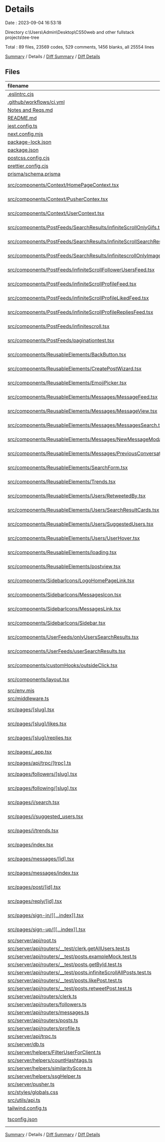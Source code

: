 # Details

Date : 2023-09-04 16:53:18

Directory c:\\Users\\Admin\\Desktop\\CS50web and other fullstack projects\\tee-tree

Total : 89 files,  23569 codes, 529 comments, 1456 blanks, all 25554 lines

[Summary](results.md) / Details / [Diff Summary](diff.md) / [Diff Details](diff-details.md)

## Files
| filename | language | code | comment | blank | total |
| :--- | :--- | ---: | ---: | ---: | ---: |
| [.eslintrc.cjs](/.eslintrc.cjs) | JavaScript | 31 | 2 | 3 | 36 |
| [.github/workflows/ci.yml](/.github/workflows/ci.yml) | YAML | 47 | 0 | 12 | 59 |
| [Notes and Reqs.md](/Notes%20and%20Reqs.md) | Markdown | 354 | 0 | 70 | 424 |
| [README.md](/README.md) | Markdown | 23 | 0 | 13 | 36 |
| [jest.config.ts](/jest.config.ts) | TypeScript | 12 | 1 | 1 | 14 |
| [next.config.mjs](/next.config.mjs) | JavaScript | 27 | 11 | 6 | 44 |
| [package-lock.json](/package-lock.json) | JSON | 12,469 | 0 | 1 | 12,470 |
| [package.json](/package.json) | JSON | 93 | 0 | 1 | 94 |
| [postcss.config.cjs](/postcss.config.cjs) | JavaScript | 7 | 0 | 2 | 9 |
| [prettier.config.cjs](/prettier.config.cjs) | JavaScript | 4 | 1 | 2 | 7 |
| [prisma/schema.prisma](/prisma/schema.prisma) | Prisma | 88 | 11 | 28 | 127 |
| [src/components/Context/HomePageContext.tsx](/src/components/Context/HomePageContext.tsx) | TypeScript JSX | 20 | 0 | 5 | 25 |
| [src/components/Context/PusherContex.tsx](/src/components/Context/PusherContex.tsx) | TypeScript JSX | 24 | 1 | 9 | 34 |
| [src/components/Context/UserContext.tsx](/src/components/Context/UserContext.tsx) | TypeScript JSX | 25 | 7 | 8 | 40 |
| [src/components/PostFeeds/SearchResults/infiniteScrollOnlyGifs.tsx](/src/components/PostFeeds/SearchResults/infiniteScrollOnlyGifs.tsx) | TypeScript JSX | 87 | 1 | 17 | 105 |
| [src/components/PostFeeds/SearchResults/infiniteScrollSearchResults.tsx](/src/components/PostFeeds/SearchResults/infiniteScrollSearchResults.tsx) | TypeScript JSX | 87 | 1 | 17 | 105 |
| [src/components/PostFeeds/SearchResults/infinitescrollOnlyImages.tsx](/src/components/PostFeeds/SearchResults/infinitescrollOnlyImages.tsx) | TypeScript JSX | 87 | 1 | 17 | 105 |
| [src/components/PostFeeds/infiniteScrollFollowerUsersFeed.tsx](/src/components/PostFeeds/infiniteScrollFollowerUsersFeed.tsx) | TypeScript JSX | 114 | 0 | 21 | 135 |
| [src/components/PostFeeds/infiniteScrollProfileFeed.tsx](/src/components/PostFeeds/infiniteScrollProfileFeed.tsx) | TypeScript JSX | 90 | 1 | 19 | 110 |
| [src/components/PostFeeds/infiniteScrollProfileLikedFeed.tsx](/src/components/PostFeeds/infiniteScrollProfileLikedFeed.tsx) | TypeScript JSX | 75 | 1 | 17 | 93 |
| [src/components/PostFeeds/infiniteScrollProfileRepliesFeed.tsx](/src/components/PostFeeds/infiniteScrollProfileRepliesFeed.tsx) | TypeScript JSX | 112 | 1 | 17 | 130 |
| [src/components/PostFeeds/infinitescroll.tsx](/src/components/PostFeeds/infinitescroll.tsx) | TypeScript JSX | 78 | 4 | 21 | 103 |
| [src/components/PostFeeds/paginationtest.tsx](/src/components/PostFeeds/paginationtest.tsx) | TypeScript JSX | 41 | 0 | 17 | 58 |
| [src/components/ReusableElements/BackButton.tsx](/src/components/ReusableElements/BackButton.tsx) | TypeScript JSX | 35 | 0 | 6 | 41 |
| [src/components/ReusableElements/CreatePostWizard.tsx](/src/components/ReusableElements/CreatePostWizard.tsx) | TypeScript JSX | 1,020 | 1 | 32 | 1,053 |
| [src/components/ReusableElements/EmojiPicker.tsx](/src/components/ReusableElements/EmojiPicker.tsx) | TypeScript JSX | 67 | 0 | 8 | 75 |
| [src/components/ReusableElements/Messages/MessageFeed.tsx](/src/components/ReusableElements/Messages/MessageFeed.tsx) | TypeScript JSX | 180 | 7 | 41 | 228 |
| [src/components/ReusableElements/Messages/MessageView.tsx](/src/components/ReusableElements/Messages/MessageView.tsx) | TypeScript JSX | 224 | 7 | 14 | 245 |
| [src/components/ReusableElements/Messages/MessagesSearch.tsx](/src/components/ReusableElements/Messages/MessagesSearch.tsx) | TypeScript JSX | 165 | 2 | 21 | 188 |
| [src/components/ReusableElements/Messages/NewMessageModal.tsx](/src/components/ReusableElements/Messages/NewMessageModal.tsx) | TypeScript JSX | 77 | 0 | 5 | 82 |
| [src/components/ReusableElements/Messages/PreviousConversations.tsx](/src/components/ReusableElements/Messages/PreviousConversations.tsx) | TypeScript JSX | 151 | 7 | 23 | 181 |
| [src/components/ReusableElements/SearchForm.tsx](/src/components/ReusableElements/SearchForm.tsx) | TypeScript JSX | 171 | 2 | 9 | 182 |
| [src/components/ReusableElements/Trends.tsx](/src/components/ReusableElements/Trends.tsx) | TypeScript JSX | 56 | 0 | 9 | 65 |
| [src/components/ReusableElements/Users/RetweetedBy.tsx](/src/components/ReusableElements/Users/RetweetedBy.tsx) | TypeScript JSX | 43 | 1 | 6 | 50 |
| [src/components/ReusableElements/Users/SearchResultCards.tsx](/src/components/ReusableElements/Users/SearchResultCards.tsx) | TypeScript JSX | 160 | 3 | 8 | 171 |
| [src/components/ReusableElements/Users/SuggestedUsers.tsx](/src/components/ReusableElements/Users/SuggestedUsers.tsx) | TypeScript JSX | 206 | 5 | 21 | 232 |
| [src/components/ReusableElements/Users/UserHover.tsx](/src/components/ReusableElements/Users/UserHover.tsx) | TypeScript JSX | 111 | 0 | 5 | 116 |
| [src/components/ReusableElements/loading.tsx](/src/components/ReusableElements/loading.tsx) | TypeScript JSX | 25 | 0 | 4 | 29 |
| [src/components/ReusableElements/postview.tsx](/src/components/ReusableElements/postview.tsx) | TypeScript JSX | 1,575 | 57 | 126 | 1,758 |
| [src/components/SidebarIcons/LogoHomePageLink.tsx](/src/components/SidebarIcons/LogoHomePageLink.tsx) | TypeScript JSX | 23 | 0 | 7 | 30 |
| [src/components/SidebarIcons/MessagesIcon.tsx](/src/components/SidebarIcons/MessagesIcon.tsx) | TypeScript JSX | 10 | 0 | 0 | 10 |
| [src/components/SidebarIcons/MessagesLink.tsx](/src/components/SidebarIcons/MessagesLink.tsx) | TypeScript JSX | 26 | 0 | 8 | 34 |
| [src/components/SidebarIcons/Sidebar.tsx](/src/components/SidebarIcons/Sidebar.tsx) | TypeScript JSX | 20 | 0 | 4 | 24 |
| [src/components/UserFeeds/onlyUsersSearchResults.tsx](/src/components/UserFeeds/onlyUsersSearchResults.tsx) | TypeScript JSX | 220 | 10 | 27 | 257 |
| [src/components/UserFeeds/userSearchResults.tsx](/src/components/UserFeeds/userSearchResults.tsx) | TypeScript JSX | 108 | 6 | 18 | 132 |
| [src/components/customHooks/outsideClick.tsx](/src/components/customHooks/outsideClick.tsx) | TypeScript JSX | 25 | 0 | 6 | 31 |
| [src/components/layout.tsx](/src/components/layout.tsx) | TypeScript JSX | 69 | 0 | 4 | 73 |
| [src/env.mjs](/src/env.mjs) | JavaScript | 45 | 19 | 5 | 69 |
| [src/middleware.ts](/src/middleware.ts) | TypeScript | 19 | 1 | 2 | 22 |
| [src/pages/[slug].tsx](/src/pages/%5Bslug%5D.tsx) | TypeScript JSX | 324 | 4 | 34 | 362 |
| [src/pages/[slug]/likes.tsx](/src/pages/%5Bslug%5D/likes.tsx) | TypeScript JSX | 312 | 22 | 32 | 366 |
| [src/pages/[slug]/replies.tsx](/src/pages/%5Bslug%5D/replies.tsx) | TypeScript JSX | 312 | 4 | 33 | 349 |
| [src/pages/_app.tsx](/src/pages/_app.tsx) | TypeScript JSX | 35 | 1 | 4 | 40 |
| [src/pages/api/trpc/[trpc].ts](/src/pages/api/trpc/%5Btrpc%5D.ts) | TypeScript | 16 | 1 | 2 | 19 |
| [src/pages/followers/[slug].tsx](/src/pages/followers/%5Bslug%5D.tsx) | TypeScript JSX | 212 | 2 | 28 | 242 |
| [src/pages/following/[slug].tsx](/src/pages/following/%5Bslug%5D.tsx) | TypeScript JSX | 209 | 2 | 29 | 240 |
| [src/pages/i/search.tsx](/src/pages/i/search.tsx) | TypeScript JSX | 154 | 4 | 10 | 168 |
| [src/pages/i/suggested_users.tsx](/src/pages/i/suggested_users.tsx) | TypeScript JSX | 17 | 0 | 6 | 23 |
| [src/pages/i/trends.tsx](/src/pages/i/trends.tsx) | TypeScript JSX | 17 | 0 | 7 | 24 |
| [src/pages/index.tsx](/src/pages/index.tsx) | TypeScript JSX | 106 | 2 | 11 | 119 |
| [src/pages/messages/[id].tsx](/src/pages/messages/%5Bid%5D.tsx) | TypeScript JSX | 129 | 0 | 22 | 151 |
| [src/pages/messages/index.tsx](/src/pages/messages/index.tsx) | TypeScript JSX | 99 | 1 | 14 | 114 |
| [src/pages/post/[id].tsx](/src/pages/post/%5Bid%5D.tsx) | TypeScript JSX | 62 | 1 | 14 | 77 |
| [src/pages/reply/[id].tsx](/src/pages/reply/%5Bid%5D.tsx) | TypeScript JSX | 63 | 1 | 14 | 78 |
| [src/pages/sign-in/[[...index]].tsx](/src/pages/sign-in/%5B%5B...index%5D%5D.tsx) | TypeScript JSX | 8 | 0 | 2 | 10 |
| [src/pages/sign-up/[[...index]].tsx](/src/pages/sign-up/%5B%5B...index%5D%5D.tsx) | TypeScript JSX | 8 | 0 | 2 | 10 |
| [src/server/api/root.ts](/src/server/api/root.ts) | TypeScript | 14 | 6 | 4 | 24 |
| [src/server/api/routers/__test/clerk.getAllUsers.test.ts](/src/server/api/routers/__test/clerk.getAllUsers.test.ts) | TypeScript | 25 | 31 | 6 | 62 |
| [src/server/api/routers/__test/posts.exampleMock.test.ts](/src/server/api/routers/__test/posts.exampleMock.test.ts) | TypeScript | 26 | 0 | 7 | 33 |
| [src/server/api/routers/__test/posts.getById.test.ts](/src/server/api/routers/__test/posts.getById.test.ts) | TypeScript | 38 | 84 | 10 | 132 |
| [src/server/api/routers/__test/posts.infiniteScrollAllPosts.test.ts](/src/server/api/routers/__test/posts.infiniteScrollAllPosts.test.ts) | TypeScript | 24 | 1 | 13 | 38 |
| [src/server/api/routers/__test/posts.likePost.test.ts](/src/server/api/routers/__test/posts.likePost.test.ts) | TypeScript | 92 | 1 | 24 | 117 |
| [src/server/api/routers/__test/posts.retweetPost.test.ts](/src/server/api/routers/__test/posts.retweetPost.test.ts) | TypeScript | 92 | 1 | 24 | 117 |
| [src/server/api/routers/clerk.ts](/src/server/api/routers/clerk.ts) | TypeScript | 34 | 1 | 3 | 38 |
| [src/server/api/routers/followers.ts](/src/server/api/routers/followers.ts) | TypeScript | 148 | 12 | 47 | 207 |
| [src/server/api/routers/messages.ts](/src/server/api/routers/messages.ts) | TypeScript | 201 | 11 | 37 | 249 |
| [src/server/api/routers/posts.ts](/src/server/api/routers/posts.ts) | TypeScript | 1,511 | 59 | 179 | 1,749 |
| [src/server/api/routers/profile.ts](/src/server/api/routers/profile.ts) | TypeScript | 137 | 16 | 30 | 183 |
| [src/server/api/trpc.ts](/src/server/api/trpc.ts) | TypeScript | 58 | 47 | 22 | 127 |
| [src/server/db.ts](/src/server/db.ts) | TypeScript | 12 | 0 | 4 | 16 |
| [src/server/helpers/FilterUserForClient.ts](/src/server/helpers/FilterUserForClient.ts) | TypeScript | 11 | 0 | 1 | 12 |
| [src/server/helpers/countHashtags.ts](/src/server/helpers/countHashtags.ts) | TypeScript | 22 | 0 | 5 | 27 |
| [src/server/helpers/similarityScore.ts](/src/server/helpers/similarityScore.ts) | TypeScript | 8 | 1 | 3 | 12 |
| [src/server/helpers/ssgHelper.ts](/src/server/helpers/ssgHelper.ts) | TypeScript | 10 | 0 | 2 | 12 |
| [src/server/pusher.ts](/src/server/pusher.ts) | TypeScript | 9 | 0 | 1 | 10 |
| [src/styles/globals.css](/src/styles/globals.css) | CSS | 46 | 0 | 16 | 62 |
| [src/utils/api.ts](/src/utils/api.ts) | TypeScript | 30 | 32 | 6 | 68 |
| [tailwind.config.ts](/tailwind.config.ts) | TypeScript | 86 | 0 | 5 | 91 |
| [tsconfig.json](/tsconfig.json) | JSON with Comments | 26 | 9 | 0 | 35 |

[Summary](results.md) / Details / [Diff Summary](diff.md) / [Diff Details](diff-details.md)